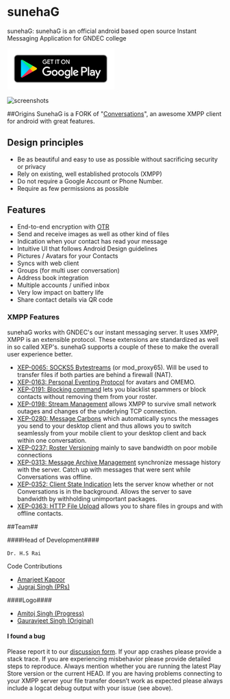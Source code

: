 # sunehaG

sunehaG: sunehaG is an official android based open source Instant Messaging Application for GNDEC college

[![Google Play](/google-play-badge.png)](https://play.google.com/store/apps/details?id=in.gndec.sunehag)

![screenshots](https://raw.githubusercontent.com/siacs/Conversations/master/screenshots.png)

##Origins
SunehaG is a FORK of "[Conversations](https://github.com/siacs/Conversations)", an awesome XMPP client for android with great features.

## Design principles

* Be as beautiful and easy to use as possible without sacrificing security or
  privacy
* Rely on existing, well established protocols (XMPP)
* Do not require a Google Account or Phone Number.
* Require as few permissions as possible

## Features

* End-to-end encryption with [OTR](https://otr.cypherpunks.ca/)
* Send and receive images as well as other kind of files
* Indication when your contact has read your message
* Intuitive UI that follows Android Design guidelines
* Pictures / Avatars for your Contacts
* Syncs with web client
* Groups (for multi user conversation)
* Address book integration
* Multiple accounts / unified inbox
* Very low impact on battery life
* Share contact details via QR code


### XMPP Features

sunehaG works with GNDEC's our instant messaging server. It uses XMPP, XMPP is an
extensible protocol. These extensions are standardized as well in so called
XEP's. sunehaG supports a couple of these to make the overall user
experience better.
* [XEP-0065: SOCKS5 Bytestreams](http://xmpp.org/extensions/xep-0065.html) (or mod_proxy65). Will be used to transfer
  files if both parties are behind a firewall (NAT).
* [XEP-0163: Personal Eventing Protocol](http://xmpp.org/extensions/xep-0163.html) for avatars and OMEMO.
* [XEP-0191: Blocking command](http://xmpp.org/extensions/xep-0191.html) lets you blacklist spammers or block contacts
  without removing them from your roster.
* [XEP-0198: Stream Management](http://xmpp.org/extensions/xep-0198.html) allows XMPP to survive small network outages and
  changes of the underlying TCP connection.
* [XEP-0280: Message Carbons](http://xmpp.org/extensions/xep-0280.html) which automatically syncs the messages you send to
  your desktop client and thus allows you to switch seamlessly from your mobile
  client to your desktop client and back within one conversation.
* [XEP-0237: Roster Versioning](http://xmpp.org/extensions/xep-0237.html) mainly to save bandwidth on poor mobile connections
* [XEP-0313: Message Archive Management](http://xmpp.org/extensions/xep-0313.html) synchronize message history with the
  server. Catch up with messages that were sent while Conversations was
  offline.
* [XEP-0352: Client State Indication](http://xmpp.org/extensions/xep-0352.html) lets the server know whether or not
  Conversations is in the background. Allows the server to save bandwidth by
  withholding unimportant packages.
* [XEP-0363: HTTP File Upload](http://xmpp.org/extensions/xep-0363.html) allows you to share files in groups
  and with offline contacts.

##Team##

####Head of Development####

	Dr. H.S Rai

Code Contributions

   * [Amarjeet Kapoor](https://github.com/amarjeetkapoor1)
   * [Jugraj Singh (PRs)](https://github.com/jugrajsingh)

####Logo####

   * [Amitoj Singh (Progress)](https://github.com/amitojsingh)
   * [Gauravjeet Singh (Original)](https://github.com/GauravjeetSingh)

#### I found a bug

Please report it to our [discussion form][discussion]. If your app crashes please
provide a stack trace. If you are experiencing misbehavior please provide
detailed steps to reproduce. Always mention whether you are running the latest
Play Store version or the current HEAD. If you are having problems connecting to
your XMPP server your file transfer doesn’t work as expected please always
include a logcat debug output with your issue (see above).

[discussion]: https://ISSUE_URL
